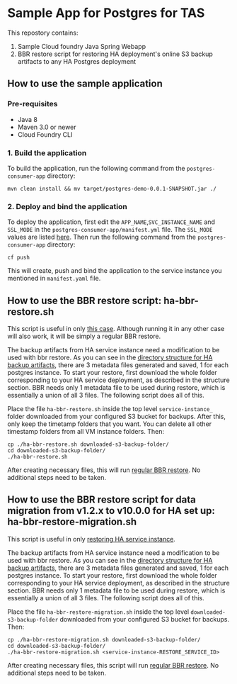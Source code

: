 # Sample App for Postgres for TAS

This repostory contains:

1. Sample Cloud foundry Java Spring Webapp
2. BBR restore script for restoring HA deployment's online S3 backup artifacts to any HA Postgres deployment


## How to use the sample application

### Pre-requisites

* Java 8
* Maven 3.0 or newer
* Cloud Foundry CLI

### 1. Build the application

To build the application, run the following command from the `postgres-consumer-app` directory:

```
mvn clean install && mv target/postgres-demo-0.0.1-SNAPSHOT.jar ./
```

### 2. Deploy and bind the application

To deploy the application, first edit the `APP_NAME`,`SVC_INSTANCE_NAME` and `SSL_MODE` in the `postgres-consumer-app/manifest.yml` file.
The `SSL_MODE` values are listed [here](https://www.postgresql.org/docs/8.4/libpq-connect.html#LIBPQ-CONNECT-SSLMODE).
Then run the following command from the `postgres-consumer-app` directory:
```
cf push
```
This will create, push and bind the application to the service instance you mentioned in `manifest.yaml` file.


## How to use the BBR restore script: ha-bbr-restore.sh

This script is useful in only [this case](https://techdocs.broadcom.com/us/en/vmware-tanzu/data-solutions/tanzu-for-postgres-on-cloud-foundry/10-0/postgres/backup-restore-bbr.html#restore). Although running it in any other case will also work, it will be simply a regular BBR restore.

The backup artifacts from HA service instance need a modification to be used with bbr restore. As you can see in the [directory structure for HA backup artifacts](https://techdocs.broadcom.com/us/en/vmware-tanzu/data-solutions/tanzu-for-postgres-on-cloud-foundry/10-0/postgres/backup-restore-bbr.html#structure), there are 3 metadata files generated and saved, 1 for each postgres instance. To start your restore, first download the whole folder corresponding to your HA service deployment, as described in the structure section. BBR needs only 1 metadata file to be used during restore, which is essentially a union of all 3 files. The following script does all of this. 

Place the file `ha-bbr-restore.sh` inside the top level `service-instance_` folder downloaded from your configured S3 bucket for backups. After this, only keep the timetamp folders that you want. You can delete all other timestamp folders from all VM instance folders. Then:

```
cp ./ha-bbr-restore.sh downloaded-s3-backup-folder/
cd downloaded-s3-backup-folder/
./ha-bbr-restore.sh
```

After creating necessary files, this will run [regular BBR restore](https://docs.cloudfoundry.org/bbr/index.html#workflow-restore).
No additional steps need to be taken.

## How to use the BBR restore script for data migration from v1.2.x to v10.0.0 for HA set up: ha-bbr-restore-migration.sh

This script is useful in only [restoring HA service instance](https://techdocs.broadcom.com/us/en/vmware-tanzu/data-solutions/tanzu-for-postgres-on-cloud-foundry/10-0/postgres/backup-restore-bbr.html#restore-frm-bkup-artfts).

The backup artifacts from HA service instance need a modification to be used with bbr restore. As you can see in the [directory structure for HA backup artifacts](https://techdocs.broadcom.com/us/en/vmware-tanzu/data-solutions/tanzu-for-postgres-on-cloud-foundry/1-2/postgres-1-2/backup-restore-bbr.html#structure), there are 3 metadata files generated and saved, 1 for each postgres instance. To start your restore, first download the whole folder corresponding to your HA service deployment, as described in the structure section. BBR needs only 1 metadata file to be used during restore, which is essentially a union of all 3 files. The following script does all of this.

Place the file `ha-bbr-restore-migration.sh` inside the top level `downloaded-s3-backup-folder` downloaded from your configured S3 bucket for backups. Then:

```
cp ./ha-bbr-restore-migration.sh downloaded-s3-backup-folder/
cd downloaded-s3-backup-folder/
./ha-bbr-restore-migration.sh <service-instance-RESTORE_SERVICE_ID>
```

After creating necessary files, this script will run [regular BBR restore](https://docs.cloudfoundry.org/bbr/index.html#workflow-restore).
No additional steps need to be taken.
